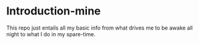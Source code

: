 # Introduction-mine
This repo just entails all my basic info from what drives me to be awake all night to what I do in my spare-time.
